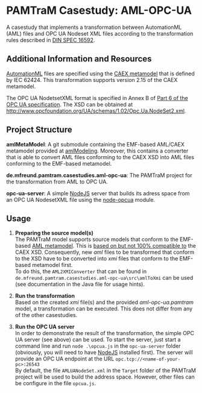 # PAMTraM Casestudy: AML-OPC-UA

A casestudy that implements a transformation between AutomationML (AML) files and OPC UA Nodeset XML files according to the transformation rules described in [DIN SPEC 16592][].

## Additional Information and Resources

[AutomationML][] files are specified using the [CAEX metamodel][CAEX-metamodel] that is defined by IEC 62424. This transformation supports version 2.15 of the CAEX metamodel.

The OPC UA NodetsetXML format is specified in Annex B of [Part 6 of the OPC UA specification][opc-ua-spec-part-6]. The XSD can be obtained at http://www.opcfoundation.org/UA/schemas/1.02/Opc.Ua.NodeSet2.xml.

## Project Structure

**amlMetaModel**: A git submodule containing the EMF-based AML/CAEX metamodel provided at [amlModeling][AML-metamodel]. Moreover, this contains a converter that is able to convert AML files conforming to the CAEX XSD into AML files conforming to the EMF-based metamodel. 

**de.mfreund.pamtram.casestudies.aml-opc-ua**: The PAMTraM project for the transformation from AML to OPC UA.

**opc-ua-server**: A simple [NodeJS][] server that builds its adress space from an OPC UA NodesetXML file using the [node-opcua][] module.

## Usage

1. **Preparing the source model(s)**<br />
  The PAMTraM model supports source models that conform to the EMF-based [AML metamodel][AML-metamodel]. This is [based on but not 100% compatible to](https://github.com/amlModeling/amlMetaModel/blob/master/README.md) the CAEX XSD. Consequently, new *aml* files to be transformed that conform to the XSD have to be converted into *xmi* files that conform to the EMF-based metamodel first.<br />
  To do this, the `AML2XMIConverter` that can be found in `de.mfreund.pamtram.casestudies.aml-opc-ua\src\amlToXmi` can be used (see documentation in the Java file for usage hints).

2. **Run the transformation**<br />
  Based on the created *xmi* file(s) and the provided *aml-opc-ua.pamtram* model, a transformation can be executed. This does not differ from any of the other casestudies.

3. **Run the OPC UA server**<br />
  In order to demonstrate the result of the transformation, the simple OPC UA server (see above) can be used. To start the server, just start a command line and run `node .\opcua.js` in the `opc-ua-server` folder (obviously, you will need to have [NodeJS][] installed first). The server will provide an OPC UA endpoint at the URL `opc.tcp://<name-of-your-pc>:26543`<br />
  By default, the file `AMLUANodeSet.xml` in the `Target` folder of the PAMTraM project will be used to build the address space. However, other files can be configure in the file `opcua.js`.


[AutomationML]: https://www.automationml.org/
[AML-metamodel]: https://github.com/amlModeling/amlMetaModel
[CAEX-metamodel]: http://www.plt.rwth-aachen.de/cms/PLT/Forschung/Projekte2/~ejwy/CAEX-IEC-62424/
[DIN SPEC 16592]: https://www.beuth.de/de/technische-regel/din-spec-16592/265597431
[NodeJS]: https://nodejs.org/
[node-opcua]: https://github.com/node-opcua
[opc-ua-spec-part-6]: https://opcfoundation.org/developer-tools/specifications-unified-architecture/part-6-mappings/
